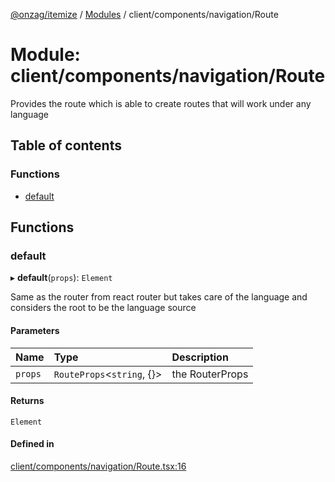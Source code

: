 [@onzag/itemize](../README.md) / [Modules](../modules.md) / client/components/navigation/Route

# Module: client/components/navigation/Route

Provides the route which is able to create routes that will work
under any language

## Table of contents

### Functions

- [default](client_components_navigation_Route.md#default)

## Functions

### default

▸ **default**(`props`): `Element`

Same as the router from react router but takes care of the language
and considers the root to be the language source

#### Parameters

| Name | Type | Description |
| :------ | :------ | :------ |
| `props` | `RouteProps`<`string`, {}\> | the RouterProps |

#### Returns

`Element`

#### Defined in

[client/components/navigation/Route.tsx:16](https://github.com/onzag/itemize/blob/a24376ed/client/components/navigation/Route.tsx#L16)
